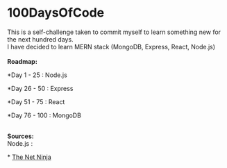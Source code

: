 # 100DaysOfCode

This is a self-challenge taken to commit myself to learn something new for the next hundred days.<br/>
I have decided to learn MERN stack (MongoDB, Express, React, Node.js)
<br/>
<br/>
<b>Roadmap:</b><br/>
  <p>*Day 1  - 25  : Node.js </p> 
  <p>*Day 26 - 50  : Express </p> 
  <p>*Day 51 - 75  : React </p> 
  <p>*Day 76 - 100 : MongoDB </p> 
 <br/>
<b>Sources:</b> <br/>
Node.js :<br>
<p>* <a href="https://www.youtube.com/channel/UCW5YeuERMmlnqo4oq8vwUpg">The Net Ninja</a></p>

